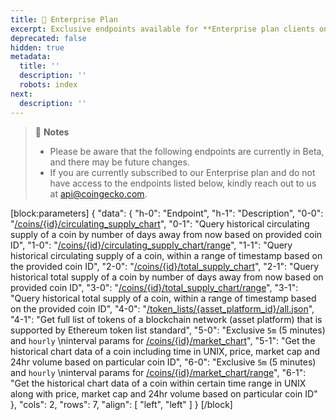 ```yaml
---
title: 👑 Enterprise Plan
excerpt: Exclusive endpoints available for **Enterprise plan clients only**
deprecated: false
hidden: true
metadata:
  title: ''
  description: ''
  robots: index
next:
  description: ''
---
```

> 📘 **Notes**
> 
> - Please be aware that the following endpoints are currently in Beta, and there may be future changes.
> - If you are currently subscribed to our Enterprise plan and do not have access to the endpoints listed below, kindly reach out to us at [api@coingecko.com](mailto:api@coingecko.com).

[block:parameters]
{
  "data": {
    "h-0": "Endpoint",
    "h-1": "Description",
    "0-0": "[/coins/{id}/circulating_supply_chart](/reference/coins_id_circulating_supply_chart)",
    "0-1": "Query historical circulating supply of a coin by number of days away from now based on provided coin ID",
    "1-0": "[/coins/{id}/circulating_supply_chart/range](/reference/coins_id_circulating_supply_chart_range)",
    "1-1": "Query historical circulating supply of a coin, within a range of timestamp based on the provided coin ID",
    "2-0": "[/coins/{id}/total_supply_chart](/reference/coins_id_total_supply_chart)",
    "2-1": "Query historical total supply of a coin by number of days away from now based on provided coin ID",
    "3-0": "[/coins/{id}/total_supply_chart/range](/reference/coins_id_total_supply_chart_range)",
    "3-1": "Query historical total supply of a coin, within a range of timestamp based on the provided coin ID",
    "4-0": "[/token_lists/{asset_platform_id}/all.json](/reference/token_lists_asset_platform_id)",
    "4-1": "Get full list of tokens of a blockchain network (asset platform) that is supported by Ethereum token list standard",
    "5-0": "Exclusive `5m` (5 minutes) and `hourly`  \ninterval params for [/coins/{id}/market_chart](/reference/coins_id_market_chart)",
    "5-1": "Get the historical chart data of a coin including time in UNIX, price, market cap and 24hr volume based on particular coin ID",
    "6-0": "Exclusive `5m` (5 minutes) and `hourly`  \ninterval params for [/coins/{id}/market_chart/range](/reference/coins_id_market_chart)",
    "6-1": "Get the historical chart data of a coin within certain time range in UNIX along with price, market cap and 24hr volume based on particular coin ID"
  },
  "cols": 2,
  "rows": 7,
  "align": [
    "left",
    "left"
  ]
}
[/block]